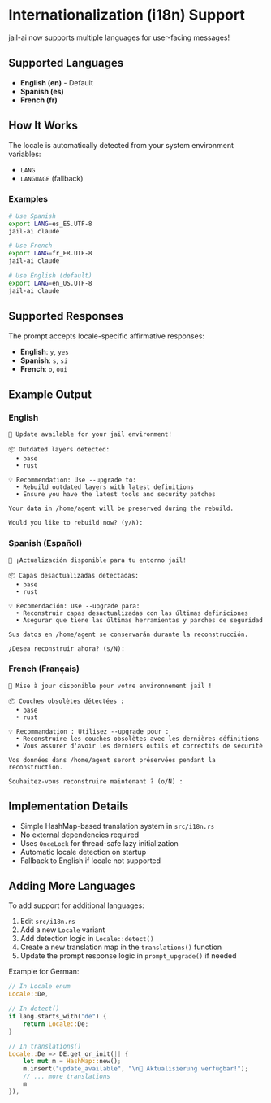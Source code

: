 # Internationalization (i18n) Support

jail-ai now supports multiple languages for user-facing messages!

## Supported Languages

- **English (en)** - Default
- **Spanish (es)** 
- **French (fr)**

## How It Works

The locale is automatically detected from your system environment variables:
- `LANG` 
- `LANGUAGE` (fallback)

### Examples

```bash
# Use Spanish
export LANG=es_ES.UTF-8
jail-ai claude

# Use French  
export LANG=fr_FR.UTF-8
jail-ai claude

# Use English (default)
export LANG=en_US.UTF-8
jail-ai claude
```

## Supported Responses

The prompt accepts locale-specific affirmative responses:
- **English**: `y`, `yes`
- **Spanish**: `s`, `si`
- **French**: `o`, `oui`

## Example Output

### English
```
🔄 Update available for your jail environment!

📦 Outdated layers detected:
  • base
  • rust

💡 Recommendation: Use --upgrade to:
  • Rebuild outdated layers with latest definitions
  • Ensure you have the latest tools and security patches

Your data in /home/agent will be preserved during the rebuild.

Would you like to rebuild now? (y/N):
```

### Spanish (Español)
```
🔄 ¡Actualización disponible para tu entorno jail!

📦 Capas desactualizadas detectadas:
  • base
  • rust

💡 Recomendación: Use --upgrade para:
  • Reconstruir capas desactualizadas con las últimas definiciones
  • Asegurar que tiene las últimas herramientas y parches de seguridad

Sus datos en /home/agent se conservarán durante la reconstrucción.

¿Desea reconstruir ahora? (s/N):
```

### French (Français)
```
🔄 Mise à jour disponible pour votre environnement jail !

📦 Couches obsolètes détectées :
  • base
  • rust

💡 Recommandation : Utilisez --upgrade pour :
  • Reconstruire les couches obsolètes avec les dernières définitions
  • Vous assurer d'avoir les derniers outils et correctifs de sécurité

Vos données dans /home/agent seront préservées pendant la reconstruction.

Souhaitez-vous reconstruire maintenant ? (o/N) :
```

## Implementation Details

- Simple HashMap-based translation system in `src/i18n.rs`
- No external dependencies required
- Uses `OnceLock` for thread-safe lazy initialization
- Automatic locale detection on startup
- Fallback to English if locale not supported

## Adding More Languages

To add support for additional languages:

1. Edit `src/i18n.rs`
2. Add a new `Locale` variant
3. Add detection logic in `Locale::detect()`
4. Create a new translation map in the `translations()` function
5. Update the prompt response logic in `prompt_upgrade()` if needed

Example for German:

```rust
// In Locale enum
Locale::De,

// In detect()
if lang.starts_with("de") {
    return Locale::De;
}

// In translations()
Locale::De => DE.get_or_init(|| {
    let mut m = HashMap::new();
    m.insert("update_available", "\n🔄 Aktualisierung verfügbar!");
    // ... more translations
    m
}),
```
